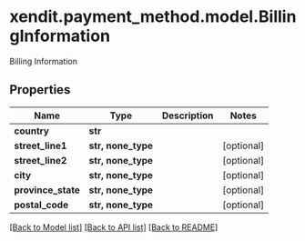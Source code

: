 # xendit.payment_method.model.BillingInformation

Billing Information

## Properties
| Name | Type | Description | Notes |
| ------------ | ------------- | ------------- | ------------- |
| **country** | **str** |  |  |
| **street_line1** | **str, none_type** |  | [optional]  |
| **street_line2** | **str, none_type** |  | [optional]  |
| **city** | **str, none_type** |  | [optional]  |
| **province_state** | **str, none_type** |  | [optional]  |
| **postal_code** | **str, none_type** |  | [optional]  |


[[Back to Model list]](../README.md#documentation-for-models) [[Back to API list]](../README.md#documentation-for-api-endpoints) [[Back to README]](../README.md)


